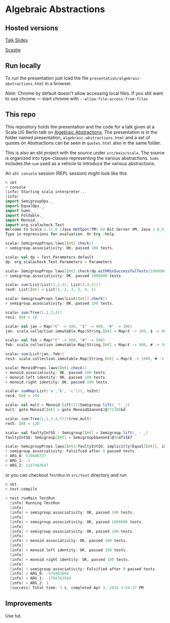 # Algebraic Abstractions

## Hosted versions

[Talk Slides](http://piyush.purang.net/abstr/abstractions.html#1) 

[Scastie](https://scastie.scala-lang.org/zX0s4LbwSwC69qvrhQYTbQ)


## Run locally

To run the presentation just load the file `presentation/algebraic-abstractions.html` in a browser.

*Note*: Chrome by default doesn't allow accessing local files. If you still want to use chrome &mdash; start chrome with `--allow-file-access-from-files`


## This repo

This repository holds the presentation and the code for a talk given at a Scala UG Berlin talk on  [Algebraic Abstractions](http://www.meetup.com/Scala-Berlin-Brandenburg/events/229456176/). The presentation is in the folder named presentation, `algebraic-abstractions.html` and a set of quotes on Abstractions can be seen in `quotes.html` also in the same folder.

This is also an sbt project with the source under `src/main/scala`. The source is organized into type-classes representing the various abstractions. `Sums` includes the `sum` used as a vehicle to introduce the various abstractions.

An `sbt console` session (REPL session) might look like this

```scala 
% sbt 
> console 
[info] Starting scala interpreter...
[info]
import SemigroupOps._
import EqualOps._
import Sums._
import Foldable._
import Monoid._
import org.scalacheck.Test
Welcome to Scala 2.11.8 (Java HotSpot(TM) 64-Bit Server VM, Java 1.8.0_51).
Type in expressions for evaluation. Or try :help.

scala> SemigroupProps.laws[Int].check()
+ semigroup.associativity: OK, passed 100 tests.

scala> val dp = Test.Parameters.default
dp: org.scalacheck.Test.Parameters = Parameters

scala> SemigroupProps.laws[Int].check(dp.withMinSuccessfulTests(1000000))
+ semigroup.associativity: OK, passed 1000000 tests.

scala> sum(List(List(1,2,3), List(3,4,5)))
res0: List[Int] = List(1, 2, 3, 3, 4, 5)

scala> SemigroupProps.laws[List[Int]].check()
+ semigroup.associativity: OK, passed 100 tests.

scala> sum(Tree(1,2,3,4))
res1: Int = 10

scala> val jan = Map("€" -> 100, "$" -> 900, "#" -> 300)
jan: scala.collection.immutable.Map[String,Int] = Map(€ -> 100, $ -> 900, # -> 300)

scala> val feb = Map("€" -> 900, "#" -> 500)
feb: scala.collection.immutable.Map[String,Int] = Map(€ -> 900, # -> 500)

scala> sum(List(jan, feb))
res3: scala.collection.immutable.Map[String,Int] = Map(€ -> 1000, # -> 800, $ -> 900)

scala> MonoidProps.laws[Int].check()
+ monoid.associativity: OK, passed 100 tests.
+ monoid.left identity: OK, passed 100 tests.
+ monoid.right identity: OK, passed 100 tests.

scala> sumMap(List('a','b', 'c'))(_.toInt)
res4: Int = 294

scala> val mult = Monoid.lift(1)(Semigroup.lift(_ * _))
mult: goto.Monoid[Int] = goto.Monoid$$anon$2@771786bd

scala> sum(Tree(1,2,3,4,5))(tree,mult)
res5: Int = 120

scala> val faultyIntSG : Semigroup[Int] = Semigroup.lift(_ - _)
faultyIntSG: Semigroup[Int] = Semigroup$$anon$1@56af11b7

scala> SemigroupProps.laws[Int](faultyIntSG, implicitly[Equal[Int]], implicitly[org.scalacheck.Arbitrary[Int]]).check()
! semigroup.associativity: Falsified after 0 passed tests.
> ARG_0: 519846777
> ARG_1: -1
> ARG_2: 2147483647
```

or you can checkout `TestRun` in `src/test` directory and run

```scala
% sbt
> test:compile
  ...
> test:runMain TestRun
  [info] Running TestRun
  [info]
  [info] + semigroup.associativity: OK, passed 100 tests.
  [info]
  [info] + semigroup.associativity: OK, passed 1000000 tests.
  [info]
  [info] + semigroup.associativity: OK, passed 100 tests.
  [info]
  [info] + monoid.associativity: OK, passed 100 tests.
  [info]
  [info] + monoid.left identity: OK, passed 100 tests.
  [info]
  [info] + monoid.right identity: OK, passed 100 tests.
  [info]
  [info] ! semigroup.associativity: Falsified after 0 passed tests.
  [info] > ARG_0: -476403604
  [info] > ARG_1: -1768763504
  [info] > ARG_2: 1
  [success] Total time: 3 s, completed Apr 3, 2016 3:54:37 PM
```

## Improvements

Use tut.



